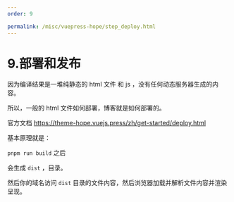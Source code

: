 ```yaml
---
order: 9

permalink: /misc/vuepress-hope/step_deploy.html
---
```


# 9.部署和发布

因为编译结果是一堆纯静态的 html 文件 和 js ，没有任何动态服务器生成的内容。

所以，一般的 html 文件如何部署，博客就是如何部署的。

官方文档
https://theme-hope.vuejs.press/zh/get-started/deploy.html

基本原理就是：

`pnpm run build` 之后

会生成 `dist` ，目录。

然后你的域名访问 `dist` 目录的文件内容，然后浏览器加载并解析文件内容并渲染呈现。
